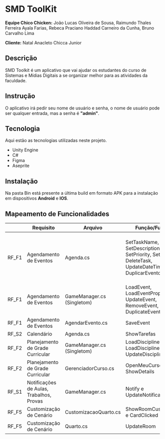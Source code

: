 # SMD ToolKit

**Equipe Chico Chicken:** João Lucas Oliveira de Sousa, Raimundo Thales Ferreira Ayala Farias, Rebeca Praciano Haddad Carneiro da Cunha, Bruno Carvalho Lima

**Cliente:** Natal Anacleto Chicca Junior


## Descrição

SMD Toolkit é um aplicativo que vai ajudar os estudantes do curso de Sistemas e Mídias Digitais a se organizar melhor para as atividades da faculdade.


## Instrução

O aplicativo irá pedir seu nome de usuário e senha, o nome de usuário pode ser qualquer entrada, mas a senha é **"admin"**.

## Tecnologia 
 
Aqui estão as tecnologias utilizadas neste projeto.
 
* Unity Engine
* C#
* Figma
* Aseprite


## Instalação
 
Na pasta Bin está presente a última build em formato APK para a instalação em dispositivos **Android** e **IOS**.

## Mapeamento de Funcionalidades


|        | Requisito                                | Arquivo                    | Função/Funções                                                                                     | Linhas                                 |
| ------ | ---------------------------------------- | -------------------------- | -------------------------------------------------------------------------------------------------- | -------------------------------------- |
| RF\_F1 | Agendamento de Eventos                   | Agenda.cs                  | SetTaskName, SetDescription, SetPriority, SetCategoria, DeleteTask, UpdateDateTime, DuplicarEvento | 353, 360, 367, 391, 400, 406, 432, 516 |
| RF\_F1 | Agendamento de Eventos                   | GameManager.cs (Singletom) | LoadEvent, LoadEventProperty, UpdateEvent, RemoveEvent, DuplicateEvent                             | 160, 172, 182, 193, 221                |
| RF\_F1 | Agendamento de Eventos                   | AgendarEvento.cs           | SaveEvent                                                                                          | 35                                     |
| RF\_S2 | Calendário                               | Agenda.cs                  | ShowTarefas                                                                                        | 105                                    |
| RF\_F2 | Planejamento de Grade Curricular         | GameManager.cs (Singletom) | LoadDisciplineProperty, LoadDiscipline, UpdateDiscipline                                           | 336, 345, 354                          |
| RF\_F2 | Planejamento de Grade Curricular         | GerenciadorCurso.cs        | OpenMeuCurso, ShowDetails                                                                          | 54, 149                                |
| RF\_S1 | Notificações de Aulas, Trabalhos, Provas | GameManager.cs             | Notify e UpdateNotifications                                                                       | 253 e 279                              |
| RF\_F5 | Customização de Cenário                  | CustomizacaoQuarto.cs      | ShowRoomCustomization e CardClicked                                                                | 42 e 186                               |
| RF\_F5 | Customização de Cenário                  | Quarto.cs                  | UpdateRoom                                                                                         | 32                                     |
